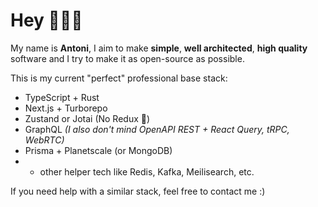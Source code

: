 <!--
<p align="center">
  <img src="https://user-images.githubusercontent.com/29360707/146340410-2e99e81a-bf4b-40bf-ac39-9d51d5923ecd.png" width="700px" alt="profile info" />  
</p> 
-->

<!-- 
Text version:

# Hey, nice to meet you!

My name is **Antoni**, I like coding and optimising things.

I'm doing *full-stack* development professionally, focusing on *TypeScript*, *React*, *Node.js* and *GraphQL*.

I also enjoy learning new things, teaching what I know best and creating open-source software.

If you like any of my open-source projects you see below, please give them a star! 😇 -->


# Hey 👋👋👋

My name is **Antoni**, I aim to make **simple**, **well architected**, **high quality** software and I try to make it as open-source as possible.

This is my current "perfect" professional base stack:

- TypeScript + Rust
- Next.js + Turborepo
- Zustand or Jotai (No Redux 💩)
- GraphQL _(I also don't mind OpenAPI REST + React Query, tRPC, WebRTC)_
- Prisma + Planetscale (or MongoDB)
- + other helper tech like Redis, Kafka, Meilisearch, etc.

If you need help with a similar stack, feel free to contact me :)
